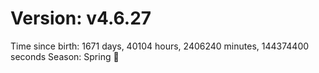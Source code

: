 # Version: v4.6.27
Time since birth: 1671 days, 40104 hours, 2406240 minutes, 144374400 seconds
Season: Spring 🌸
